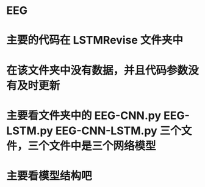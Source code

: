 # EEG
# 主要的代码在 LSTMRevise 文件夹中
# 在该文件夹中没有数据，并且代码参数没有及时更新
# 主要看文件夹中的 EEG-CNN.py EEG-LSTM.py EEG-CNN-LSTM.py 三个文件，三个文件中是三个网络模型
# 主要看模型结构吧
